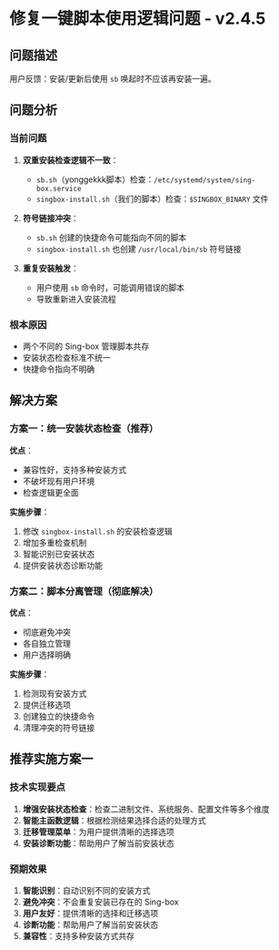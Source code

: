 # 修复一键脚本使用逻辑问题 - v2.4.5

## 问题描述

用户反馈：安装/更新后使用 `sb` 唤起时不应该再安装一遍。

## 问题分析

### 当前问题

1. **双重安装检查逻辑不一致**：
   - `sb.sh`（yonggekkk脚本）检查：`/etc/systemd/system/sing-box.service`
   - `singbox-install.sh`（我们的脚本）检查：`$SINGBOX_BINARY` 文件

2. **符号链接冲突**：
   - `sb.sh` 创建的快捷命令可能指向不同的脚本
   - `singbox-install.sh` 也创建 `/usr/local/bin/sb` 符号链接

3. **重复安装触发**：
   - 用户使用 `sb` 命令时，可能调用错误的脚本
   - 导致重新进入安装流程

### 根本原因

- 两个不同的 Sing-box 管理脚本共存
- 安装状态检查标准不统一
- 快捷命令指向不明确

## 解决方案

### 方案一：统一安装状态检查（推荐）

**优点**：
- 兼容性好，支持多种安装方式
- 不破坏现有用户环境
- 检查逻辑更全面

**实施步骤**：
1. 修改 `singbox-install.sh` 的安装检查逻辑
2. 增加多重检查机制
3. 智能识别已安装状态
4. 提供安装状态诊断功能

### 方案二：脚本分离管理（彻底解决）

**优点**：
- 彻底避免冲突
- 各自独立管理
- 用户选择明确

**实施步骤**：
1. 检测现有安装方式
2. 提供迁移选项
3. 创建独立的快捷命令
4. 清理冲突的符号链接

## 推荐实施方案一

### 技术实现要点

1. **增强安装状态检查**：检查二进制文件、系统服务、配置文件等多个维度
2. **智能主函数逻辑**：根据检测结果选择合适的处理方式
3. **迁移管理菜单**：为用户提供清晰的选择选项
4. **安装诊断功能**：帮助用户了解当前安装状态

### 预期效果

1. **智能识别**：自动识别不同的安装方式
2. **避免冲突**：不会重复安装已存在的 Sing-box
3. **用户友好**：提供清晰的选择和迁移选项
4. **诊断功能**：帮助用户了解当前安装状态
5. **兼容性**：支持多种安装方式共存